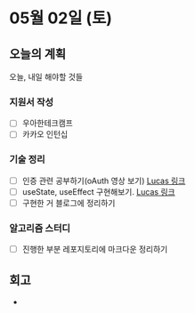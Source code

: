 # 05월 02일 (토)

## 오늘의 계획

오늘, 내일 해야할 것들

### 지원서 작성

- [ ] 우아한테크캠프
- [ ] 카카오 인턴십

### 기술 정리

- [ ] 인증 관련 공부하기(oAuth 영상 보기) [Lucas 링크](https://lucas.codesquad.kr/course/%EB%A7%88%EC%8A%A4%ED%84%B0%EC%A6%88-%ED%94%84%EB%A1%9C%EC%A0%9D%ED%8A%B8/%ED%95%99%EC%8A%B5%EC%9E%90%EB%A3%8C-FE/%EC%BF%A0%ED%82%A4,%EC%84%B8%EC%85%98,%EC%9D%B8%EC%A6%9D,%EB%B3%B4%EC%95%88,oauth%EB%AC%B4%EC%97%87)
- [ ] useState, useEffect 구현해보기. [Lucas 링크](https://lucas.codesquad.kr/course/%EB%A7%88%EC%8A%A4%ED%84%B0%EC%A6%88-%ED%94%84%EB%A1%9C%EC%A0%9D%ED%8A%B8/%ED%95%99%EC%8A%B5%EC%9E%90%EB%A3%8C-FE2/React-%EA%B0%9C%EB%B0%9C%EB%A6%AC%EB%B7%B0-0427)
- [ ] 구현한 거 블로그에 정리하기

### 알고리즘 스터디

- [ ] 진행한 부분 레포지토리에 마크다운 정리하기

## 회고

-
